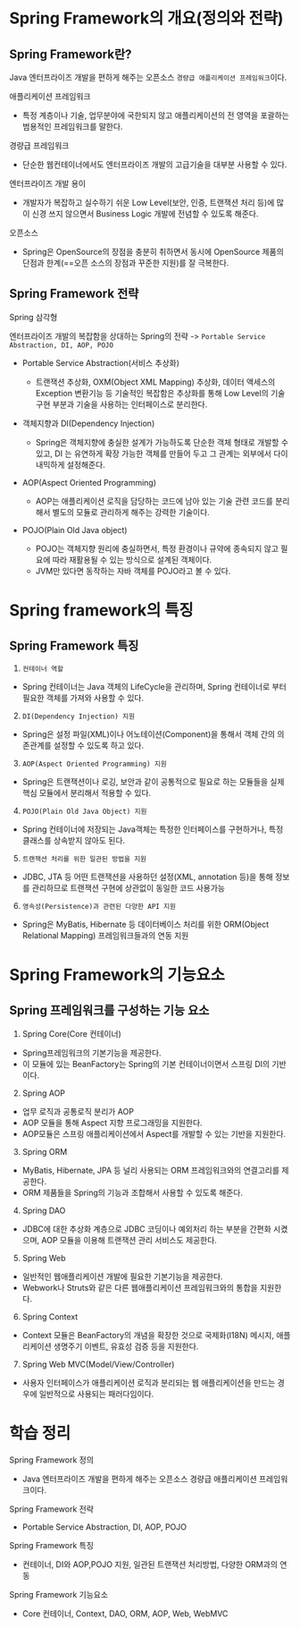 # Spring Framework의 개요(정의와 전략)

## Spring Framework란?

Java 엔터프라이즈 개발을 편하게 해주는 오픈소스 `경량급 애플리케이션 프레임워크`이다.

애플리케이션 프레임워크

- 특정 계층이나 기술, 업무분야에 국한되지 않고 애플리케이션의 전 영역을 포괄하는 범용적인 프레임워크를 말한다.

경량급 프레임워크

- 단순한 웹컨테이너에서도 엔터프라이즈 개발의 고급기술을 대부분 사용할 수 있다.

엔터프라이즈 개발 용이

- 개발자가 복잡하고 실수하기 쉬운 Low Level(보안, 인증, 트랜잭션 처리 등)에 많이 신경 쓰지 않으면서 Business Logic 개발에 전념할 수 있도록 해준다.

오픈소스

- Spring은 OpenSource의 장점을 충분히 취하면서 동시에 OpenSource 제품의 단점과 한계(==오픈 소스의 장점과 꾸준한 지원)를 잘 극복한다.

## Spring Framework 전략

Spring 삼각형

엔터프라이즈 개발의 복잡함을 상대하는 Spring의 전략
-> `Portable Service Abstraction, DI, AOP, POJO`

- Portable Service Abstraction(서비스 추상화)

  - 트랜잭션 추상화, OXM(Object XML Mapping) 추상화, 데이터 액세스의 Exception 변환기능 등 기술적인 복잡함은 추상화를 통해 Low Level의 기술 구현 부분과 기술을 사용하는 인터페이스로 분리한다.

- 객체지향과 DI(Dependency Injection)

  - Spring은 객체지향에 충실한 설계가 가능하도록 단순한 객체 형태로 개발할 수 있고, DI 는 유연하게 확장 가능한 객체를 만들어 두고 그 관계는 외부에서 다이내믹하게 설정해준다.

- AOP(Aspect Oriented Programming)

  - AOP는 애플리케이션 로직을 담당하는 코드에 남아 있는 기술 관련 코드를 분리해서 별도의 모듈로 관리하게 해주는 강력한 기술이다.

- POJO(Plain Old Java object)

  - POJO는 객체지향 원리에 충실하면서, 특정 환경이나 규약에 종속되지 않고 필요에 따라 재활용될 수 있는 방식으로 설계된 객체이다.
  - JVM만 있다면 동작하는 자바 객체를 POJO라고 볼 수 있다.

# Spring framework의 특징

## Spring Framework 특징

1. `컨테이너 역할`

- Spring 컨테이너는 Java 객체의 LifeCycle을 관리하며, Spring 컨테이너로 부터 필요한 객체를 가져와 사용할 수 있다.

2. `DI(Dependency Injection) 지원`

- Spring은 설정 파일(XML)이나 어노테이션(Component)을 통해서 객체 간의 의존관계를 설정할 수 있도록 하고 있다.

3. `AOP(Aspect Oriented Programming) 지원`

- Spring은 트랜잭션이나 로깅, 보안과 같이 공통적으로 필요로 하는 모듈들을 실제 핵심 모듈에서 분리해서 적용할 수 있다.

4. `POJO(Plain Old Java Object) 지원`

- Spring 컨테이너에 저장되는 Java객체는 특정한 인터페이스를 구현하거나, 특정 클래스를 상속받지 않아도 된다.

5. `트랜잭션 처리를 위한 일관된 방법을 지원`

- JDBC, JTA 등 어떤 트랜잭션을 사용하던 설정(XML, annotation 등)을 통해 정보를 관리하므로 트랜잭션 구현에 상관없이 동일한 코드 사용가능

6. `영속성(Persistence)과 관련된 다양한 API 지원`

- Spring은 MyBatis, Hibernate 등 데이터베이스 처리를 위한 ORM(Object Relational Mapping) 프레임워크들과의 연동 지원

# Spring Framework의 기능요소

## Spring 프레임워크를 구성하는 기능 요소

1. Spring Core(Core 컨테이너)

- Spring프레임워크의 기본기능을 제공한다.
- 이 모듈에 있는 BeanFactory는 Spring의 기본 컨테이너이면서 스프링 DI의 기반이다.

2. Spring AOP

- 업무 로직과 공통로직 분리가 AOP
- AOP 모듈을 통해 Aspect 지향 프로그래밍을 지원한다.
- AOP모듈은 스프링 애플리케이션에서 Aspect를 개발할 수 있는 기반을 지원한다.

3. Spring ORM

- MyBatis, Hibernate, JPA 등 널리 사용되는 ORM 프레임워크와의 연결고리를 제공한다.
- ORM 제품들을 Spring의 기능과 조합해서 사용할 수 있도록 해준다.

4. Spring DAO

- JDBC에 대한 추상화 계층으로 JDBC 코딩이나 예외처리 하는 부분을 간편화 시켰으며, AOP 모듈을 이용해 트랜잭션 관리 서비스도 제공한다.

5. Spring Web

- 일반적인 웹애플리케이션 개발에 필요한 기본기능을 제공한다.
- Webwork나 Struts와 같은 다른 웹애플리케이션 프레임워크와의 통합을 지원한다.

6. Spring Context

- Context 모듈은 BeanFactory의 개념을 확장한 것으로 국제화(I18N) 메시지, 애플리케이션 생명주기 이벤트, 유효성 검증 등을 지원한다.

7. Spring Web MVC(Model/View/Controller)

- 사용자 인터페이스가 애플리케이션 로직과 분리되는 웹 애플리케이션을 만드는 경우에 일반적으로 사용되는 패러다임이다.

# 학습 정리

Spring Framework 정의

- Java 엔터프라이즈 개발을 편하게 해주는 오픈소스 경량급 애플리케이션 프레임워크이다.

Spring Framework 전략

- Portable Service Abstraction, DI, AOP, POJO

Spring Framework 특징

- 컨테이너, DI와 AOP,POJO 지원, 일관된 트랜잭션 처리방법, 다양한 ORM과의 연동

Spring Framework 기능요소

- Core 컨테이너, Context, DAO, ORM, AOP, Web, WebMVC
